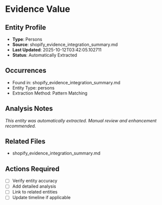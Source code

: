 # Evidence Value

## Entity Profile
- **Type**: Persons
- **Source**: shopify_evidence_integration_summary.md
- **Last Updated**: 2025-10-12T03:42:05.102711
- **Status**: Automatically Extracted

## Occurrences
- Found in: shopify_evidence_integration_summary.md
- Entity Type: persons
- Extraction Method: Pattern Matching

## Analysis Notes
*This entity was automatically extracted. Manual review and enhancement recommended.*

## Related Files
- shopify_evidence_integration_summary.md

## Actions Required
- [ ] Verify entity accuracy
- [ ] Add detailed analysis
- [ ] Link to related entities
- [ ] Update timeline if applicable
